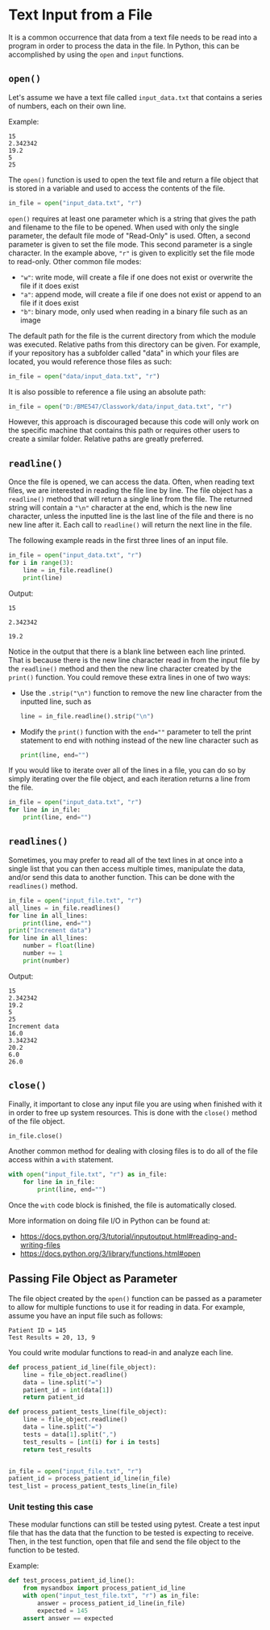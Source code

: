 # Text Input from a File

It is a common occurrence that data from a text file needs to be read into a
program in order to process the data in the file.  In Python, this can be
accomplished by using the `open` and `input` functions.

## `open()`
Let's assume we have a text file called `input_data.txt` that contains a series 
of numbers, each on their own line.

Example:
```
15
2.342342
19.2
5
25
```

The `open()` function is used to open the text file and return a file
object that is stored in a variable and used to access the contents of the 
file.

```python
in_file = open("input_data.txt", "r")
```
`open()` requires at least one parameter which is a string that gives the path
and filename to the file to be opened.  When used with only the single 
parameter, the default file mode of "Read-Only" is used.  Often, a second
parameter is given to set the file mode.  This second parameter is a single
character.  In the example above, `"r"` is given to explicitly set the file
mode to read-only.  Other common file modes:
* `"w"`: write mode, will create a file if one does not exist or overwrite the
         file if it does exist
* `"a"`: append mode, will create a file if one does not exist or append to an
         file if it does exist
* `"b"`: binary mode, only used when reading in a binary file such as an image


The default path for the file is the 
current directory from which the module was executed.  Relative paths from this
directory can be given.  For example, if
your repository has a subfolder called "data" in which your files are located,
you would reference those files as such:
```python
in_file = open("data/input_data.txt", "r")
```
It is also possible to reference a file using an absolute path:
```python
in_file = open("D:/BME547/Classwork/data/input_data.txt", "r")
```
However, this approach is discouraged because this code will only work on the
specific machine that contains this path or requires other users to create
a similar folder.  Relative paths are greatly preferred.  

## `readline()`
Once the file is opened, we can access the data.  Often, when reading text
files, we are interested in reading the file line by line. The file object has
a `readline()` method that will return a single line from the file.  The returned
string will contain a `"\n"` character at the end, which is the new line
character, unless the inputted line is the last line of the file and there is
no new line after it.  Each call to `readline()` will return the next line in 
the file.

The following example reads in the first three lines of an input file.
```python
in_file = open("input_data.txt", "r")
for i in range(3):
    line = in_file.readline()
    print(line)

```
Output:
```
15

2.342342

19.2

```
Notice in the output that there is a blank line between each line printed.  That is
because there is the new line character read in from the input file by the
`readline()` method and then the new line character created by the `print()`
function.  You could remove these extra lines in one of two ways:
* Use the `.strip("\n")` function to remove the new line character from the
  inputted line, such as  
  ```python
  line = in_file.readline().strip("\n")
  ```
* Modify the `print()` function with the `end=""` parameter to tell the print
  statement to end with nothing instead of the new line character such as
  ```python
  print(line, end="")
  ```


If you would like to iterate over all of the lines in a file, you can do so by
simply iterating over the file object, and each iteration returns a line from
the file.
```python
in_file = open("input_data.txt", "r")
for line in in_file:
    print(line, end="")
```

## `readlines()`
Sometimes, you may prefer to read all of the text lines in at once into a
single list that you can then access multiple times, manipulate the data, 
and/or send this data to another function.  This can be done with the 
`readlines()` method.
```python
in_file = open("input_file.txt", "r")
all_lines = in_file.readlines()
for line in all_lines:
    print(line, end="")
print("Increment data")
for line in all_lines:
    number = float(line)
    number += 1
    print(number)
```
Output:
```
15
2.342342
19.2
5
25
Increment data
16.0
3.342342
20.2
6.0
26.0
```

## `close()`
Finally, it important to close any input file you are using when finished with
it in order to free up system resources.  This is done with the `close()`
method of the file object.
```python
in_file.close()
```
Another common method for dealing with closing files is to do all of the file
access within a `with` statement.  
```python
with open("input_file.txt", "r") as in_file:
    for line in in_file:
        print(line, end="")
```
Once the `with` code block is finished, the file is automatically closed.


More information on doing file I/O in Python can be found at:
* <https://docs.python.org/3/tutorial/inputoutput.html#reading-and-writing-files>
* <https://docs.python.org/3/library/functions.html#open>

## Passing File Object as Parameter
The file object created by the `open()` function can be passed as a parameter
to allow for multiple functions to use it for reading in data.  For example,
assume you have an input file such as follows:
```
Patient ID = 145
Test Results = 20, 13, 9
```

You could write modular functions to read-in and analyze each line.

```python
def process_patient_id_line(file_object):
    line = file_object.readline()
    data = line.split("=")
    patient_id = int(data[1])
    return patient_id

def process_patient_tests_line(file_object):
    line = file_object.readline()
    data = line.split("=")
    tests = data[1].split(",")
    test_results = [int(i) for i in tests]
    return test_results


in_file = open("input_file.txt", "r")
patient_id = process_patient_id_line(in_file)
test_list = process_patient_tests_line(in_file)
```

### Unit testing this case
These modular functions can still be tested using pytest.  Create a test 
input file that has the data that the function to be tested is expecting to 
receive.  Then, in the test function, open that file and send the file object
to the function to be tested.

Example:
```python
def test_process_patient_id_line():
    from mysandbox import process_patient_id_line
    with open("input_test_file.txt", "r") as in_file:
        answer = process_patient_id_line(in_file)
        expected = 145
    assert answer == expected
```
